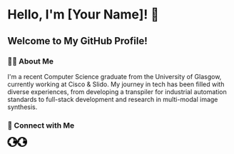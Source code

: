 # Hello, I'm [Your Name]! 👋

## Welcome to My GitHub Profile!

### 👨‍💻 About Me
I'm a recent Computer Science graduate from the University of Glasgow, currently working at Cisco & Slido. My journey in tech has been filled with diverse experiences, from developing a transpiler for industrial automation standards to full-stack development and research in multi-modal image synthesis.

### 📱 Connect with Me
[<img align="left" alt="LinkedIn" width="22px" src="https://raw.githubusercontent.com/iconic/open-iconic/master/svg/globe.svg" />][LinkedIn]
[<img align="left" alt="Website" width="22px" src="https://raw.githubusercontent.com/iconic/open-iconic/master/svg/globe.svg" />][Website]

[LinkedIn]: https://www.linkedin.com/in/[YourLinkedInProfile]
[Website]: https://[YourWebsite].com
<!--
**TimotejKovacka/TimotejKovacka** is a ✨ _special_ ✨ repository because its `README.md` (this file) appears on your GitHub profile.

Here are some ideas to get you started:

- 🔭 I’m currently working on ...
- 🌱 I’m currently learning ...
- 👯 I’m looking to collaborate on ...
- 🤔 I’m looking for help with ...
- 💬 Ask me about ...
- 📫 How to reach me: ...
- 😄 Pronouns: ...
- ⚡ Fun fact: ...
-->
